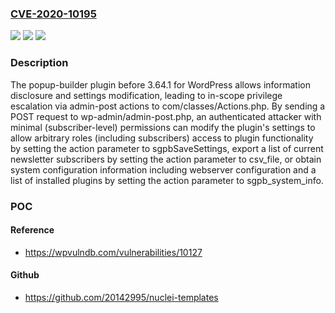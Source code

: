 ### [CVE-2020-10195](https://cve.mitre.org/cgi-bin/cvename.cgi?name=CVE-2020-10195)
![](https://img.shields.io/static/v1?label=Product&message=n%2Fa&color=blue)
![](https://img.shields.io/static/v1?label=Version&message=n%2Fa&color=blue)
![](https://img.shields.io/static/v1?label=Vulnerability&message=n%2Fa&color=brighgreen)

### Description

The popup-builder plugin before 3.64.1 for WordPress allows information disclosure and settings modification, leading to in-scope privilege escalation via admin-post actions to com/classes/Actions.php. By sending a POST request to wp-admin/admin-post.php, an authenticated attacker with minimal (subscriber-level) permissions can modify the plugin's settings to allow arbitrary roles (including subscribers) access to plugin functionality by setting the action parameter to sgpbSaveSettings, export a list of current newsletter subscribers by setting the action parameter to csv_file, or obtain system configuration information including webserver configuration and a list of installed plugins by setting the action parameter to sgpb_system_info.

### POC

#### Reference
- https://wpvulndb.com/vulnerabilities/10127

#### Github
- https://github.com/20142995/nuclei-templates

